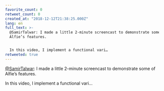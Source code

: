 ```yaml
---
favorite_count: 0
retweet_count: 0
created_at: "2018-12-12T21:38:25.000Z"
lang: en
full_text: >-
  @SamirTalwar: I made a little 2-minute screencast to demonstrate some of
  Alfie’s features.


  In this video, I implement a functional vari…
retweeted: true
---
```


[@SamirTalwar](https://twitter.com/SamirTalwar): I made a little 2-minute
screencast to demonstrate some of Alfie’s features.

In this video, I implement a functional vari…

